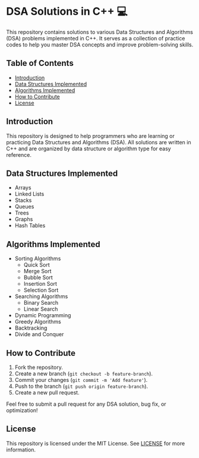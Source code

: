 # DSA Solutions in C++ 💻

This repository contains solutions to various Data Structures and Algorithms (DSA) problems implemented in C++. It serves as a collection of practice codes to help you master DSA concepts and improve problem-solving skills.

## Table of Contents
- [Introduction](#introduction)
- [Data Structures Implemented](#data-structures-implemented)
- [Algorithms Implemented](#algorithms-implemented)
- [How to Contribute](#how-to-contribute)
- [License](#license)

## Introduction
This repository is designed to help programmers who are learning or practicing Data Structures and Algorithms (DSA). All solutions are written in C++ and are organized by data structure or algorithm type for easy reference.

## Data Structures Implemented
- Arrays
- Linked Lists
- Stacks
- Queues
- Trees
- Graphs
- Hash Tables

## Algorithms Implemented
- Sorting Algorithms
  - Quick Sort
  - Merge Sort
  - Bubble Sort
  - Insertion Sort
  - Selection Sort
- Searching Algorithms
  - Binary Search
  - Linear Search
- Dynamic Programming
- Greedy Algorithms
- Backtracking
- Divide and Conquer

## How to Contribute
1. Fork the repository.
2. Create a new branch (`git checkout -b feature-branch`).
3. Commit your changes (`git commit -m 'Add feature'`).
4. Push to the branch (`git push origin feature-branch`).
5. Create a new pull request.

Feel free to submit a pull request for any DSA solution, bug fix, or optimization!

## License
This repository is licensed under the MIT License. See [LICENSE](LICENSE) for more information.
